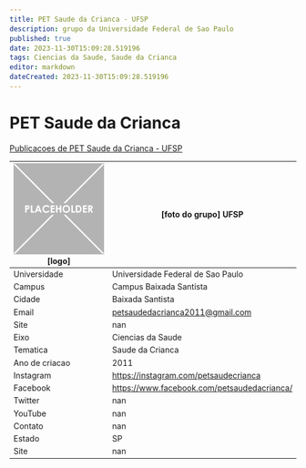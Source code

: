 ```yaml
---
title: PET Saude da Crianca - UFSP
description: grupo da Universidade Federal de Sao Paulo
published: true
date: 2023-11-30T15:09:28.519196
tags: Ciencias da Saude, Saude da Crianca
editor: markdown
dateCreated: 2023-11-30T15:09:28.519196
---
```


# PET Saude da Crianca

[Publicacoes de PET Saude da Crianca - UFSP](/atividade/235PETSaudedaCriancaUFSP/feed.md)

| ![placeholder.png](/placeholder.png) [logo] | [foto do grupo] UFSP         |
| ------------------------------------------- | ------------------------------------------------- |
| Universidade                                | Universidade Federal de Sao Paulo      |
| Campus                                      | Campus Baixada Santista            |
| Cidade                                      | Baixada Santista             |
| Email                                       | petsaudedacrianca2011@gmail.com             |
| Site                                        | nan              |
| Eixo                                        | Ciencias da Saude              |
| Tematica                                    | Saude da Crianca          |
| Ano de criacao                              | 2011        |
| Instagram                                   | https://instagram.com/petsaudecrianca         |
| Facebook                                    | https://www.facebook.com/petsaudedacrianca/          |
| Twitter                                     | nan           |
| YouTube                                     | nan           |
| Contato                                     | nan         |
| Estado                                      |  SP            |
| Site                                        | nan |

